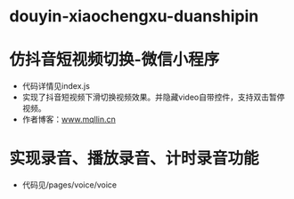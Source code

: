# douyin-xiaochengxu-duanshipin
仿抖音短视频切换-微信小程序
====

 - 代码详情见index.js
 - 实现了抖音短视频下滑切换视频效果。并隐藏video自带控件，支持双击暂停视频。
 - 作者博客：www.mqllin.cn
 
 实现录音、播放录音、计时录音功能
 ====
  - 代码见/pages/voice/voice
  
